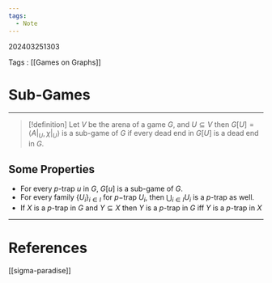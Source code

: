 ```yaml
---
tags:
  - Note
---
```

202403251303

Tags : [[Games on Graphs]]
# Sub-Games
---
>[!definition]
>Let $V$ be the arena of a game $G$, and $U \subseteq V$ then $G[U] = \langle A|_U, \chi|_{U}\rangle$ is a sub-game of $G$ if every dead end in $G[U]$ is a dead end in $G$.
>

## Some Properties
- For every $p$-trap $u$ in $G$, $G[u]$ is a sub-game of $G$.
- For every family $\{ U_{i} \}_{i \in I}$ for $p-$trap $U_i$, then $\bigcup_{i \in I} U_{i}$ is a $p$-trap as well.
- If $X$ is a $p$-trap in $G$ and $Y\subseteq X$ then $Y$ is a $p$-trap in $G$ iff $Y$ is a $p$-trap in $X$

---
# References
[[sigma-paradise]]